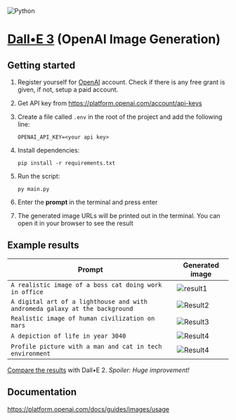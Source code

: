 ![Python](https://img.shields.io/badge/python-3670A0?style=for-the-badge&logo=python&logoColor=ffdd54)

# [Dall•E 3](https://openai.com/dall-e-3) (OpenAI Image Generation)

## Getting started

1. Register yourself for [OpenAI](https://platform.openai.com/) account. Check if there is any free grant is given, if not, setup a paid account.
2. Get API key from https://platform.openai.com/account/api-keys
3. Create a file called `.env` in the root of the project and add the following line:

   ```
   OPENAI_API_KEY=<your api key>
   ```

4. Install dependencies:

   ```
   pip install -r requirements.txt
   ```

5. Run the script:

   ```
   py main.py
   ```

6. Enter the **prompt** in the terminal and press enter

7. The generated image URLs will be printed out in the terminal. You can open it in your browser to see the result

## Example results

| Prompt                                                                      | Generated image                             |
| --------------------------------------------------------------------------- | ------------------------------------------- |
| `A realistic image of a boss cat doing work in office`                      | ![result1](https://i.imgur.com/H73oGad.png) |
| `A digital art of a lighthouse and with andromeda galaxy at the background` | ![Result2](https://i.imgur.com/1YY5zZB.png) |
| `Realistic image of human civilization on mars`                             | ![Result3](https://i.imgur.com/sPw1u8O.png) |
| `A depiction of life in year 3040`                                          | ![Result4](https://i.imgur.com/XmXM9N6.png) |
| `Profile picture with a man and cat in tech environment`                    | ![Result4](https://i.imgur.com/7oFaduA.png) |

[Compare the results](https://github.com/iqfareez/openai-dalle2#example-results) with Dall•E 2. _Spoiler: Huge improvement!_

## Documentation

https://platform.openai.com/docs/guides/images/usage
